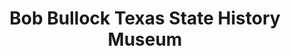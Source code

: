 ---
layout: repo
title: "Bob Bullock Texas State History Museum"
id: 16840
permalink: repos/16840/
---